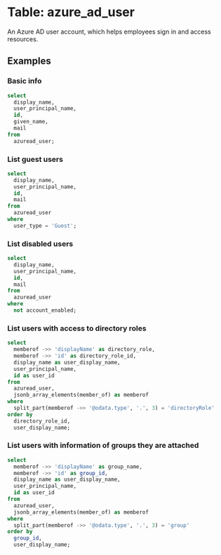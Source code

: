 # Table: azure_ad_user

An Azure AD user account, which helps employees sign in and access resources.

## Examples

### Basic info

```sql
select
  display_name,
  user_principal_name,
  id,
  given_name,
  mail
from
  azuread_user;
```

### List guest users

```sql
select
  display_name,
  user_principal_name,
  id,
  mail
from
  azuread_user
where
  user_type = 'Guest';
```

### List disabled users

```sql
select
  display_name,
  user_principal_name,
  id,
  mail
from
  azuread_user
where
  not account_enabled;
```

### List users with access to directory roles

```sql
select
  memberof ->> 'displayName' as directory_role,
  memberof ->> 'id' as directory_role_id,
  display_name as user_display_name,
  user_principal_name,
  id as user_id
from
  azuread_user,
  jsonb_array_elements(member_of) as memberof
where
  split_part(memberof ->> '@odata.type', '.', 3) = 'directoryRole'
order by
  directory_role_id,
  user_display_name;
```

### List users with information of groups they are attached

```sql
select
  memberof ->> 'displayName' as group_name,
  memberof ->> 'id' as group_id,
  display_name as user_display_name,
  user_principal_name,
  id as user_id
from
  azuread_user,
  jsonb_array_elements(member_of) as memberof
where
  split_part(memberof ->> '@odata.type', '.', 3) = 'group'
order by
  group_id,
  user_display_name;
```
